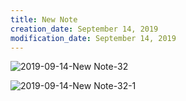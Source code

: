 ```yaml
---
title: New Note
creation_date: September 14, 2019
modification_date: September 14, 2019
---
```





![2019-09-14-New Note-32](images/2019-09-14-New%20Note-32.jpeg)

![2019-09-14-New Note-32-1](images/2019-09-14-New%20Note-32-1.jpeg)

